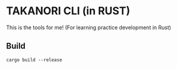 # TAKANORI CLI (in RUST)

This is the tools for me!
(For learning practice development in Rust)

## Build

```
cargo build --release
```
